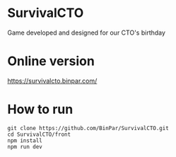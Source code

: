 # SurvivalCTO
Game developed and designed for our CTO's birthday

# Online version
https://survivalcto.binpar.com/

# How to run

```
git clone https://github.com/BinPar/SurvivalCTO.git
cd SurvivalCTO/front
npm install
npm run dev
